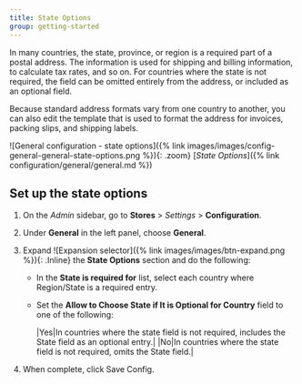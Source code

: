 ```yaml
---
title: State Options
group: getting-started
---
```


In many countries, the state, province, or region is a required part of a postal address. The information is used for shipping and billing information, to calculate tax rates, and so on. For countries where the state is not required, the field can be omitted entirely from the address, or included as an optional field.

Because standard address formats vary from one country to another, you can also edit the template that is used to format the address for invoices, packing slips, and shipping labels.

![General configuration - state options]({% link images/images/config-general-general-state-options.png %}){: .zoom}
[_State Options_]({% link configuration/general/general.md %})

## Set up the state options

1. On the _Admin_ sidebar, go to **Stores** > _Settings_ > **Configuration**.

1. Under **General** in the left panel, choose **General**.

1. Expand ![Expansion selector]({% link images/images/btn-expand.png %}){: .Inline} the **State Options** section and do the following:

    - In the **State is required for** list, select each country where Region/State is a required entry.

    - Set the **Allow to Choose State if It is Optional for Country** field to one of the following:

        |Yes|In countries where the state field is not required, includes the State field as an optional entry.|
        |No|In countries where the state field is not required, omits the State field.|

1. When complete, click <span class="btn">Save Config</span>.
